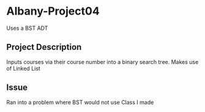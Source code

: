 # Albany-Project04
Uses a BST ADT

## Project Description
Inputs courses via their course number into a binary search tree. Makes use of Linked List 

## Issue
Ran into a problem where BST would not use Class I made
